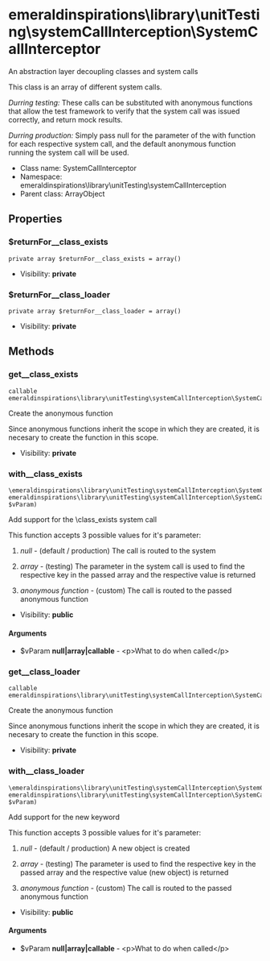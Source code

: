 emeraldinspirations\library\unitTesting\systemCallInterception\SystemCallInterceptor
===============

An abstraction layer decoupling classes and system calls

This class is an array of different system calls.

_Durring testing:_ These calls can be substituted with anonymous functions
that allow the test framework to verify that the system call was issued
correctly, and return mock results.

_Durring production:_ Simply pass null for the parameter of the with
function for each respective system call, and the default anonymous function
running the system call will be used.


* Class name: SystemCallInterceptor
* Namespace: emeraldinspirations\library\unitTesting\systemCallInterception
* Parent class: ArrayObject





Properties
----------


### $returnFor__class_exists

    private array $returnFor__class_exists = array()





* Visibility: **private**


### $returnFor__class_loader

    private array $returnFor__class_loader = array()





* Visibility: **private**


Methods
-------


### get__class_exists

    callable emeraldinspirations\library\unitTesting\systemCallInterception\SystemCallInterceptor::get__class_exists()

Create the anonymous function

Since anonymous functions inherit the scope in which they are created,
it is necesary to create the function in this scope.

* Visibility: **private**




### with__class_exists

    \emeraldinspirations\library\unitTesting\systemCallInterception\SystemCallInterceptor emeraldinspirations\library\unitTesting\systemCallInterception\SystemCallInterceptor::with__class_exists(null|array|callable $vParam)

Add support for the \class_exists system call

This function accepts 3 possible values for it's parameter:

1. _null_ - (default / production) The call is routed to the system

2. _array_ - (testing) The parameter in the system call is used to find
the respective key in the passed array and the respective value is
returned

3. _anonymous function_ - (custom) The call is routed to the passed
anonymous function

* Visibility: **public**


#### Arguments
* $vParam **null|array|callable** - &lt;p&gt;What to do when called&lt;/p&gt;



### get__class_loader

    callable emeraldinspirations\library\unitTesting\systemCallInterception\SystemCallInterceptor::get__class_loader()

Create the anonymous function

Since anonymous functions inherit the scope in which they are created,
it is necesary to create the function in this scope.

* Visibility: **private**




### with__class_loader

    \emeraldinspirations\library\unitTesting\systemCallInterception\SystemCallInterceptor emeraldinspirations\library\unitTesting\systemCallInterception\SystemCallInterceptor::with__class_loader(null|array|callable $vParam)

Add support for the new keyword

This function accepts 3 possible values for it's parameter:

1. _null_ - (default / production) A new object is created

2. _array_ - (testing) The parameter is used to find the respective key
in the passed array and the respective value (new object) is returned

3. _anonymous function_ - (custom) The call is routed to the passed
anonymous function

* Visibility: **public**


#### Arguments
* $vParam **null|array|callable** - &lt;p&gt;What to do when called&lt;/p&gt;


